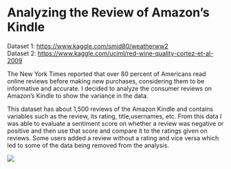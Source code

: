 # Analyzing the Review of Amazon’s Kindle

Dataset 1: https://www.kaggle.com/smid80/weatherww2 <br />
Dataset 2: https://www.kaggle.com/uciml/red-wine-quality-cortez-et-al-2009 <br />

The New York Times reported that over 80 percent of Americans read online reviews before making new purchases, considering them to be informative and accurate. I decided to analyze the consumer reviews on Amazon’s Kindle to show the variance in the data.


This dataset has about 1,500 reviews of the Amazon Kindle and contains variables such as the review, its rating, title,usernames, etc. From this data I was able to evaluate a sentiment score on whether a review was negative or positive and then use that score and compare it to the ratings given on reviews. Some users added a review without a rating and vice versa which led to some of the data being removed from the analysis.

<img src="/img1.jpg">
